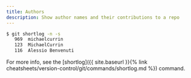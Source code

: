 ```yaml
---
title: Authors
description: Show author names and their contributions to a repo
---
```


```sh
$ git shortlog -n -s
   969  michaelcurrin
   123  MichaelCurrin
   116  Alessio Benvenuti
```

For more info, see the [shortlog]({{ site.baseurl }}{% link cheatsheets/version-control/git/commands/shortlog.md %}) command.
